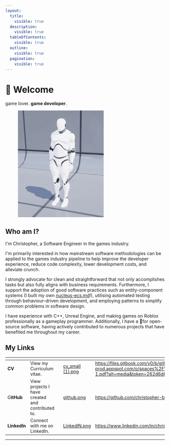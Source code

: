 ```yaml
---
layout:
  title:
    visible: true
  description:
    visible: true
  tableOfContents:
    visible: true
  outline:
    visible: true
  pagination:
    visible: true
---
```


# 👋 Welcome

game lover. **game developer**.

&#x20;

<figure><img src=".gitbook/assets/unreal.gif" alt="" width="271"><figcaption></figcaption></figure>

## Who am I?

I'm Christopher, a Software Engineer in the games industry.

I'm primarily interested in how mainstream software methodologies can be applied to the games industry pipeline to help improve the developer experience, reduce code complexity, lower development costs, and alleviate crunch.

I strongly advocate for clean and straightforward that not only accomplishes tasks but also fully aligns with business requirements. Furthermore, I support the adoption of good software practices such as entity-component systems (I built my own [nucleus-ecs.md](personal/nucleus-ecs.md "mention")!), utilising automated testing through behaviour-driven development, and employing patterns to simplify common problems in software design.

I have experience with C++, Unreal Engine, and making games on Roblox professionally as a gameplay programmer. Additionally, I have a 💖for open-source software, having actively contributed to numerous projects that have benefited me throughout my career.

## My Links

<table data-view="cards"><thead><tr><th></th><th></th><th></th><th data-hidden data-card-cover data-type="files"></th><th data-hidden data-card-target data-type="content-ref"></th></tr></thead><tbody><tr><td><strong>CV</strong></td><td>View my Curriculum vitae.</td><td></td><td><a href=".gitbook/assets/cv_small (1).png">cv_small (1).png</a></td><td><a href="https://files.gitbook.com/v0/b/gitbook-x-prod.appspot.com/o/spaces%2FVSvIHcyxVF68tlo0Lbdf%2Fuploads%2FtpkzBToWWMdMxEiNvgD2%2FGames_CV-1.pdf?alt=media&#x26;token=262d6d67-8d56-4605-809c-2241ef5c96fb">https://files.gitbook.com/v0/b/gitbook-x-prod.appspot.com/o/spaces%2FVSvIHcyxVF68tlo0Lbdf%2Fuploads%2FtpkzBToWWMdMxEiNvgD2%2FGames_CV-1.pdf?alt=media&#x26;token=262d6d67-8d56-4605-809c-2241ef5c96fb</a></td></tr><tr><td>G<strong>itHub</strong></td><td>View projects I have created and contributed to.</td><td></td><td><a href=".gitbook/assets/github.png">github.png</a></td><td><a href="https://github.com/christopher-buss">https://github.com/christopher-buss</a></td></tr><tr><td><strong>LinkedIn</strong></td><td>Connect with me on LinkedIn.</td><td></td><td><a href=".gitbook/assets/LinkedIN.png">LinkedIN.png</a></td><td><a href="https://www.linkedin.com/in/christopherbuss/">https://www.linkedin.com/in/christopherbuss/</a></td></tr></tbody></table>

***
